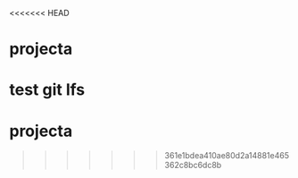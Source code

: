 <<<<<<< HEAD
# projecta
test git lfs
=======
# projecta
>>>>>>> 361e1bdea410ae80d2a14881e465362c8bc6dc8b
